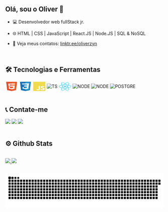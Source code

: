## Olá, sou o Oliver 👋

- 💻 Desenvolvedor web fullStack jr.

- 🌐 HTML | CSS | JavaScript | React.JS | Node.JS | SQL & NoSQL

- 💬 Veja meus contatos: <a href="https://linktr.ee/oliverzyn">linktr.ee/oliverzyn</a>

<br>

## 🛠 Tecnologias e Ferramentas

<div style="display: inline_block">
  <img align="center" alt="HTML" height="30" width="40" src="https://raw.githubusercontent.com/devicons/devicon/master/icons/html5/html5-original.svg">
  <img align="center" alt="CSS" height="30" width="40" src="https://raw.githubusercontent.com/devicons/devicon/master/icons/css3/css3-original.svg">
  <img align="center" alt="JS" height="30" width="40" src="https://raw.githubusercontent.com/devicons/devicon/master/icons/javascript/javascript-plain.svg">
  <img align="center" alt="TS" height="30" width="40" src="https://cdn.jsdelivr.net/gh/devicons/devicon/icons/typescript/typescript-original.svg" />
  <img align="center" alt="REACT" height="30" width="40" src="https://raw.githubusercontent.com/devicons/devicon/master/icons/react/react-original.svg">
  <img align="center" alt="NODE" height="30" width="40" src="https://cdn.jsdelivr.net/gh/devicons/devicon/icons/nodejs/nodejs-original.svg" />
  <img align="center" alt="NODE" height="30" width="40" src="https://cdn.jsdelivr.net/gh/devicons/devicon/icons/mongodb/mongodb-original.svg" />
  <img align="center" alt="POSTGRE" height="30" width="40" src="https://cdn.jsdelivr.net/gh/devicons/devicon/icons/postgresql/postgresql-original.svg" />
</div>

<br>

## 📞 Contate-me

<div>
  <a href="https://www.linkedin.com/in/oliver-lohann-mayer-61ab3b215" target="_blank"><img src="https://img.shields.io/badge/-LinkedIn-%230077B5?style=for-the-badge&logo=linkedin&logoColor=white" target="_blank"></a>
  <a href = "https://www.instagram.com/oliverzyn_/"><img src="https://img.shields.io/badge/Instagram-E4405F?style=for-the-badge&logo=instagram&logoColor=white" target="_blank"></a>
  <a href = "mailto:olivermayer15@gmail.com"><img src="https://img.shields.io/badge/-Gmail-%23333?style=for-the-badge&logo=gmail&logoColor=white" target="_blank"></a>
</div>

<br>

## ⚙️ Github Stats

<br>

<div>
  <a href="https://github.com/oliver-zyn">
  <img height="180em" src="https://github-readme-stats.vercel.app/api?username=oliver-zyn&show_icons=true&theme=dark&include_all_commits=true&count_private=true"/>
  <img height="180em" src="https://github-readme-stats.vercel.app/api/top-langs/?username=oliver-zyn&langs_count=7&theme=dark"/>
</div>
  
  ##

![Snake animation](https://github.com/oliver-zyn/oliver-zyn/blob/output/github-contribution-grid-snake.svg)
